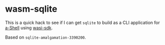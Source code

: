 # wasm-sqlite

This is a quick hack to see if I can get `sqlite` to build as a CLI application for [a-Shell](https://github.com/holzschu/a-shell) using [wasi-sdk](https://github.com/holzschu/wasi-sdk).

Based on `sqlite-amalgamation-3390200`.
